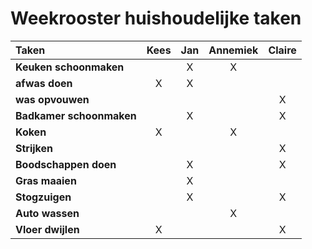 # Weekrooster huishoudelijke taken

| Taken | Kees |  Jan  | Annemiek | Claire |
| :- | :-: |  :-:  | :-: | :-: |
| **Keuken schoonmaken** |  | X | X |  |
| **afwas doen** | X | X  |  |  |
| **was opvouwen** |  |  |  |X  |
| **Badkamer schoonmaken** |  | X |  | X |
| **Koken** | X |  | X |  |
| **Strijken** |  |  |  | X |
| **Boodschappen doen** |  | X |  | X |
| **Gras maaien** |  | X |  |  |
| **Stogzuigen** |  | X |  | X |
| **Auto wassen** |  |  | X |  |
| **Vloer dwijlen** | X |  |  |X  |




